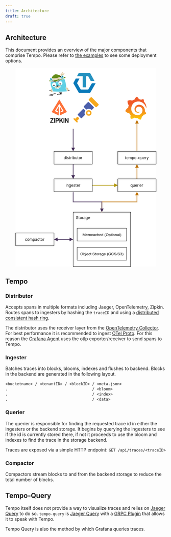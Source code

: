 ```yaml
---
title: Architecture
draft: true
---
```


## Architecture

This document provides an overview of the major components that comprise Tempo.  Please refer to [the examples](https://github.com/grafana/tempo/tree/master/example) to see some deployment options.

<p align="center"><img src="tempo_arch.png" alt="Tempo Architecture"></p>

## Tempo

### Distributor

Accepts spans in multiple formats including Jaeger, OpenTelemetry, Zipkin.
Routes spans to ingesters by hashing the `traceID` and using a [distributed consistent hash ring](consistent-hash-ring/).

The distributor uses the receiver layer from the [OpenTelemetry Collector](https://github.com/open-telemetry/opentelemetry-collector). 
For best performance it is recommended to ingest [OTel Proto](https://github.com/open-telemetry/opentelemetry-proto).  For this reason 
the [Grafana Agent](https://github.com/grafana/agent) uses the otlp exporter/receiver to send spans to Tempo.

### Ingester

Batches traces into blocks, blooms, indexes and flushes to backend.  Blocks in the backend are generated in the following layout.

```
<bucketname> / <tenantID> / <blockID> / <meta.json> 
.                                     / <bloom> 
.                                     / <index> 
.                                     / <data> 
```

### Querier

The querier is responsible for finding the requested trace id in either the ingesters or the backend storage.  It begins by querying the ingesters to see if the id is currently stored there, if not it proceeds to use the bloom and indexes to find the trace in the storage backend.

Traces are exposed via a simple HTTP endpoint:
`GET /api/traces/<traceID>`

### Compactor

Compactors stream blocks to and from the backend storage to reduce the total number of blocks.

## Tempo-Query
Tempo itself does not provide a way to visualize traces and relies on [Jaeger Query](https://www.jaegertracing.io/docs/1.19/deployment/#query-service--ui) to do so.  `tempo-query` is [Jaeger Query](https://www.jaegertracing.io/docs/1.19/deployment/#query-service--ui) with a [GRPC Plugin](https://github.com/jaegertracing/jaeger/tree/master/plugin/storage/grpc) that allows it to speak with Tempo.

Tempo Query is also the method by which Grafana queries traces.
